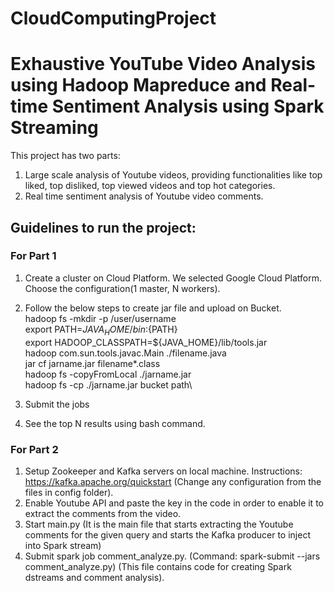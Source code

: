 # CloudComputingProject
# Exhaustive YouTube Video Analysis using Hadoop Mapreduce and Real-time Sentiment Analysis using Spark Streaming

This project has two parts:
1. Large scale analysis of Youtube videos, providing functionalities like top liked, top disliked, top viewed videos and top hot categories.
2. Real time sentiment analysis of Youtube video comments.

## Guidelines to run the project:
### For Part 1
1. Create a cluster on Cloud Platform. We selected Google Cloud Platform. Choose the configuration(1 master, N workers).
2. Follow the below steps to create jar file and upload on Bucket.\
    hadoop fs -mkdir -p /user/username\
    export PATH=${JAVA_HOME}/bin:${PATH} \
    export HADOOP_CLASSPATH=${JAVA_HOME}/lib/tools.jar\
    hadoop com.sun.tools.javac.Main ./filename.java\
    jar cf jarname.jar filename*.class\
    hadoop fs -copyFromLocal ./jarname.jar\
    hadoop fs -cp ./jarname.jar bucket path\

3. Submit the jobs
4. See the top N results using bash command.

### For Part 2
1. Setup Zookeeper and Kafka servers on local machine. Instructions: https://kafka.apache.org/quickstart (Change any configuration from the files in config folder). 
2. Enable Youtube API and paste the key in the code in order to enable it to extract the comments from the video.
2. Start main.py (It is the main file that starts extracting the Youtube comments for the given query and starts the Kafka producer to inject into Spark stream) 
3. Submit spark job comment_analyze.py. (Command: spark-submit --jars <list of jars separated by comma> comment_analyze.py) (This file contains code for creating Spark dstreams and comment analysis).
